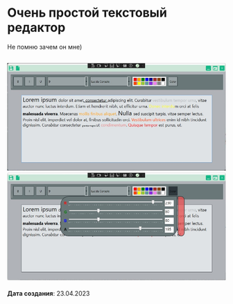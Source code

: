 # Очень простой текстовый редактор

Не помню зачем он мне)

![TextEditor](./img/TextEditor.jpg)
![TextEditorPalette](./img/TextEditorPalette.jpg)
---
**Дата создания**: 23.04.2023